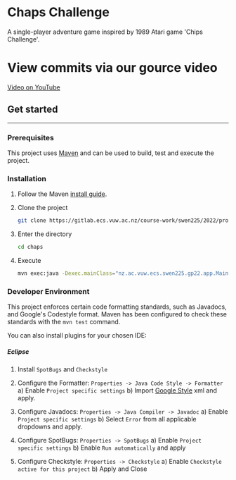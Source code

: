 # Chaps Challenge

A single-player adventure game inspired by 1989 Atari game 'Chips Challenge'.

# View commits via our gource video
[Video on YouTube](https://youtu.be/Ew9Tk5paFjo)

## Get started

<hr>

### Prerequisites

This project uses [Maven](https://maven.apache.org/) and can be used to build, test and execute the project.

### Installation

1) Follow the Maven [install guide](https://maven.apache.org/install.html).

2) Clone the project
   
   ```bash
   git clone https://gitlab.ecs.vuw.ac.nz/course-work/swen225/2022/project1/t16/chaps.git
   ```

3) Enter the directory
   
   ```bash
   cd chaps
   ```

4) Execute
   
   ```bash
   mvn exec:java -Dexec.mainClass="nz.ac.vuw.ecs.swen225.gp22.app.Main"
   ```

### Developer Environment

This project enforces certain code formatting standards, such as Javadocs, and Google's Codestyle format. Maven has been configured to check these standards with the `mvn test` command.

You can also install plugins for your chosen IDE:

##### Eclipse

1) Install `SpotBugs` and `Checkstyle`

2) Configure the Formatter: `Properties -> Java Code Style -> Formatter`
   a) Enable `Project specific settings`
   b) Import [Google Style](https://github.com/google/styleguide/blob/gh-pages/eclipse-java-google-style.xml) xml and apply.

3) Configure Javadocs: `Properties -> Java Compiler -> Javadoc`
   a) Enable `Project specific settings`
   b) Select `Error` from all applicable dropdowns and apply.

4) Configure SpotBugs: `Properties -> SpotBugs`
   a) Enable `Project specific settings`
   b) Enable `Run automatically` and apply

5) Configure Checkstyle: `Properties -> Checkstyle`
   a) Enable `Checkstyle active for this project`
   b) Apply and Close
